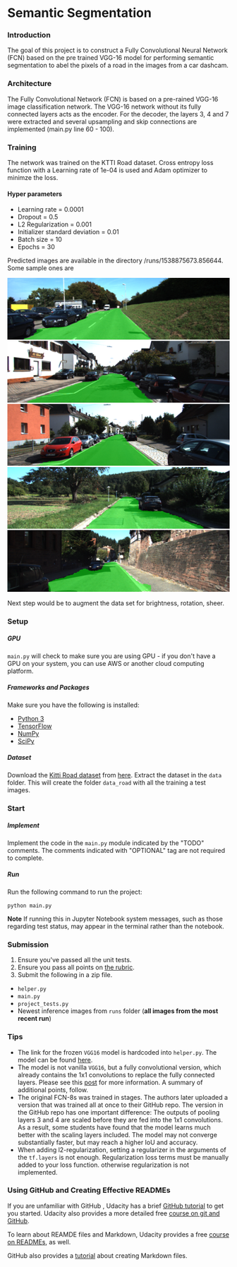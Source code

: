 # Semantic Segmentation

[//]: # (Image References)
[image1]: ./runs/um_000015.png
[image2]: ./runs/uu_000017.png
[image3]: ./runs/uu_000026.png
[image4]: ./runs/uu_000040.png
[image5]: ./runs/uu_000091.png

### Introduction
The goal of this project is to construct a Fully Convolutional Neural Network (FCN) based on the pre trained VGG-16 model for performing semantic segmentation to abel the pixels of a road in the images from a car dashcam.

### Architecture
The Fully Convolutional Network (FCN) is based on a pre-rained VGG-16 image classification network. The VGG-16 network without its fully connected layers acts as the encoder. For the decoder, the layers 3, 4 and 7 were extracted and several upsampling and skip connections are implemented (main.py line 60 - 100).

### Training
The network was trained on the KTTI Road dataset. Cross entropy loss function with a Learning rate of 1e-04 is used and Adam optimizer to minimze the loss.

#### Hyper parameters
- Learning rate = 0.0001
- Dropout = 0.5
- L2 Regularization = 0.001
- Initializer standard deviation = 0.01
- Batch size = 10
- Epochs = 30

Predicted images are available in the directory /runs/1538875673.856644.
Some sample ones are 

![alt text][image1]
![alt text][image2]
![alt text][image3]
![alt text][image4]
![alt text][image5]


Next step would be to augment the data set for brightness, rotation, sheer.

### Setup
##### GPU
`main.py` will check to make sure you are using GPU - if you don't have a GPU on your system, you can use AWS or another cloud computing platform.
##### Frameworks and Packages
Make sure you have the following is installed:
 - [Python 3](https://www.python.org/)
 - [TensorFlow](https://www.tensorflow.org/)
 - [NumPy](http://www.numpy.org/)
 - [SciPy](https://www.scipy.org/)
##### Dataset
Download the [Kitti Road dataset](http://www.cvlibs.net/datasets/kitti/eval_road.php) from [here](http://www.cvlibs.net/download.php?file=data_road.zip).  Extract the dataset in the `data` folder.  This will create the folder `data_road` with all the training a test images.

### Start
##### Implement
Implement the code in the `main.py` module indicated by the "TODO" comments.
The comments indicated with "OPTIONAL" tag are not required to complete.
##### Run
Run the following command to run the project:
```
python main.py
```
**Note** If running this in Jupyter Notebook system messages, such as those regarding test status, may appear in the terminal rather than the notebook.

### Submission
1. Ensure you've passed all the unit tests.
2. Ensure you pass all points on [the rubric](https://review.udacity.com/#!/rubrics/989/view).
3. Submit the following in a zip file.
 - `helper.py`
 - `main.py`
 - `project_tests.py`
 - Newest inference images from `runs` folder  (**all images from the most recent run**)
 
 ### Tips
- The link for the frozen `VGG16` model is hardcoded into `helper.py`.  The model can be found [here](https://s3-us-west-1.amazonaws.com/udacity-selfdrivingcar/vgg.zip).
- The model is not vanilla `VGG16`, but a fully convolutional version, which already contains the 1x1 convolutions to replace the fully connected layers. Please see this [post](https://s3-us-west-1.amazonaws.com/udacity-selfdrivingcar/forum_archive/Semantic_Segmentation_advice.pdf) for more information.  A summary of additional points, follow. 
- The original FCN-8s was trained in stages. The authors later uploaded a version that was trained all at once to their GitHub repo.  The version in the GitHub repo has one important difference: The outputs of pooling layers 3 and 4 are scaled before they are fed into the 1x1 convolutions.  As a result, some students have found that the model learns much better with the scaling layers included. The model may not converge substantially faster, but may reach a higher IoU and accuracy. 
- When adding l2-regularization, setting a regularizer in the arguments of the `tf.layers` is not enough. Regularization loss terms must be manually added to your loss function. otherwise regularization is not implemented.
 
### Using GitHub and Creating Effective READMEs
If you are unfamiliar with GitHub , Udacity has a brief [GitHub tutorial](http://blog.udacity.com/2015/06/a-beginners-git-github-tutorial.html) to get you started. Udacity also provides a more detailed free [course on git and GitHub](https://www.udacity.com/course/how-to-use-git-and-github--ud775).

To learn about REAMDE files and Markdown, Udacity provides a free [course on READMEs](https://www.udacity.com/courses/ud777), as well. 

GitHub also provides a [tutorial](https://guides.github.com/features/mastering-markdown/) about creating Markdown files.
